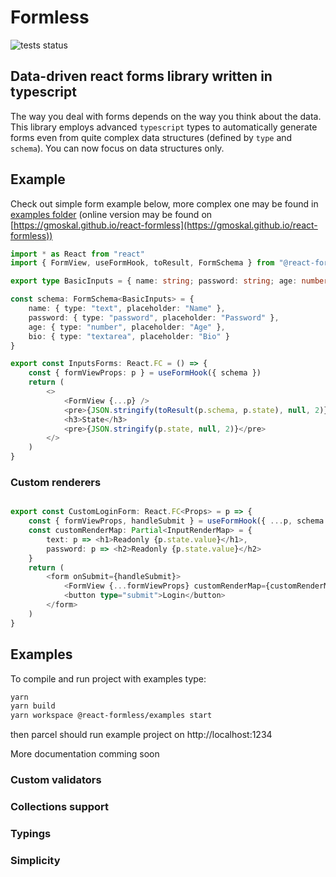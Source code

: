 # Formless

![tests status](https://github.com/gmoskal/react-formless/workflows/CI/badge.svg)

## Data-driven react forms library written in typescript

The way you deal with forms depends on the way you think about the data.
This library employs advanced `typescript` types to automatically generate forms even
from quite complex data structures (defined by `type` and `schema`).
You can now focus on data structures only.

## Example

Check out simple form example below, more complex one may be found in [examples folder](packages/examples/src) (online version may be found on [https://gmoskal.github.io/react-formless](https://gmoskal.github.io/react-formless))

```typescript tsx
import * as React from "react"
import { FormView, useFormHook, toResult, FormSchema } from "@react-formless/core"

export type BasicInputs = { name: string; password: string; age: number; bio: string }

const schema: FormSchema<BasicInputs> = {
    name: { type: "text", placeholder: "Name" },
    password: { type: "password", placeholder: "Password" },
    age: { type: "number", placeholder: "Age" },
    bio: { type: "textarea", placeholder: "Bio" }
}

export const InputsForms: React.FC = () => {
    const { formViewProps: p } = useFormHook({ schema })
    return (
        <>
            <FormView {...p} />
            <pre>{JSON.stringify(toResult(p.schema, p.state), null, 2)}</pre>
            <h3>State</h3>
            <pre>{JSON.stringify(p.state, null, 2)}</pre>
        </>
    )
}

```

### Custom renderers

```typescript jsx

export const CustomLoginForm: React.FC<Props> = p => {
    const { formViewProps, handleSubmit } = useFormHook({ ...p, schema })
    const customRenderMap: Partial<InputRenderMap> = {
        text: p => <h1>Readonly {p.state.value}</h1>,
        password: p => <h2>Readonly {p.state.value}</h2>
    }
    return (
        <form onSubmit={handleSubmit}>
            <FormView {...formViewProps} customRenderMap={customRenderMap} />
            <button type="submit">Login</button>
        </form>
    )
}
```

## Examples

To compile and run project with examples type:

```bash
yarn
yarn build
yarn workspace @react-formless/examples start
```

then parcel should run example project on http://localhost:1234

More documentation comming soon

### Custom validators

### Collections support

### Typings

### Simplicity
